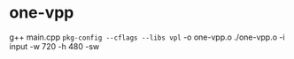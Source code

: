 # one-vpp

g++ main.cpp `pkg-config --cflags --libs vpl` -o one-vpp.o
./one-vpp.o  -i input -w 720 -h 480 -sw

